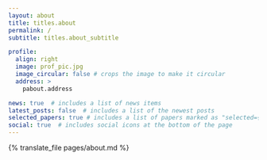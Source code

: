 ```yaml
---
layout: about
title: titles.about
permalink: /
subtitle: titles.about_subtitle

profile:
  align: right
  image: prof_pic.jpg
  image_circular: false # crops the image to make it circular
  address: >
    pabout.address

news: true  # includes a list of news items
latest_posts: false  # includes a list of the newest posts
selected_papers: true # includes a list of papers marked as "selected={true}"
social: true  # includes social icons at the bottom of the page
---
```


{% translate_file pages/about.md %}
